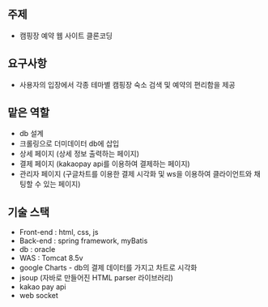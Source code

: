 ## 주제
* 캠핑장 예약 웹 사이트 클론코딩


## 요구사항
* 사용자의 입장에서 각종 테마별 캠핑장 숙소 검색 및 예약의 편리함을 제공


## 맡은 역할
* db 설계
* 크롤링으로 더미데이터 db에 삽입
* 상세 페이지 (상세 정보 출력하는 페이지)
* 결제 페이지 (kakaopay api를 이용하여 결제하는 페이지)
* 관리자 페이지 (구글차트를 이용한 결제 시각화 및 ws을 이용하여 클라이언트와 채팅할 수 있는 페이지)


## 기술 스택
* Front-end : html, css, js
* Back-end : spring framework, myBatis
* db : oracle
* WAS : Tomcat 8.5v
* google Charts - db의 결제 데이터를 가지고 차트로 시각화
* jsoup (자바로 만들어진 HTML parser 라이브러리)
* kakao pay api
* web socket



